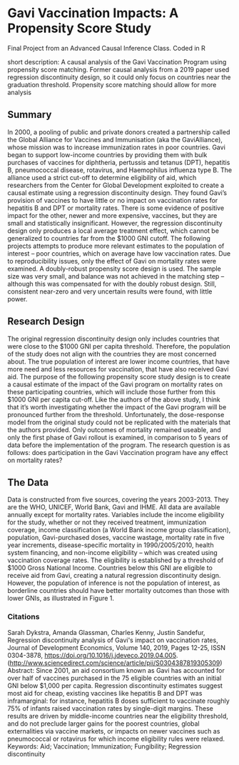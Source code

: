 # Gavi Vaccination Impacts: A Propensity Score Study

Final Project from an Advanced Causal Inference Class. Coded in R

short description: A causal analysis of the Gavi Vaccination Program using propensity score matching.  Former causal analysis from a 2019 paper used regression discontinuity design, so it could only focus on countries near the graduation threshold. Propensity score matching should allow for more analysis


## Summary

In 2000, a pooling of public and private donors created a partnership called the Global Alliance for Vaccines and Immunisation (aka the GaviAlliance), whose mission was to increase immunization rates in poor countries. Gavi began to support low-income countries by providing them with bulk purchases of vaccines for diphtheria, pertussis and tetanus (DPT), hepatitis B, pneumococcal disease, rotavirus, and Haemophilus influenza type B. The alliance used a strict cut-off to determine eligibility of aid, which researchers from the Center for Global Development exploited to create a causal estimate using a regression discontinuity design. They found Gavi’s provision of vaccines to have little or no impact on vaccination rates for hepatitis B and DPT or mortality rates. There is some evidence of positive impact for the other, newer and more expensive, vaccines, but they are small and statistically insignificant. However, the regression discontinuity design only produces a local average treatment effect, which cannot be generalized to countries far from the $1000 GNI cutoff. The following projects attempts to produce more relevant estimates to the population of interest – poor countries, which on average have low vaccination rates. Due to reproducibility issues, only the effect of Gavi on mortality rates were examined. A doubly-robust propensity score design is used. The sample size was very small, and balance was not achieved in the matching step – although this was compensated for with the doubly robust design. Still, consistent near-zero and very uncertain results were found, with little power.

## Research Design

The original regression discontinuity design only includes countries that were close to the $1000 GNI per capita threshold. Therefore, the population of the study does not align with the countries they are most concerned about. The true population of interest are lower income countries, that have more need and less resources for vaccination, that have also received Gavi aid. The purpose of the following propensity score study design is to create a causal estimate of the impact of the Gavi program on mortality rates on these participating countries, which will include those further from this $1000 GNI per capita cut-off. Like the authors of the above study, I think that it’s worth investigating whether the impact of the Gavi program will be pronounced further from the threshold. Unfortunately, the dose-response model from the original study could not be replicated with the materials that the authors provided. Only outcomes of mortality remained useable, and only the first phase of Gavi rollout is examined, in comparison to 5 years of data before the implementation of the program. The research question is as follows: does participation in the Gavi Vaccination program have any effect on mortality rates?

## The Data

Data is constructed from five sources, covering the years 2003-2013. They are the WHO, UNICEF, World Bank, Gavi and IHME.  All data are available annually except for mortality rates. Variables include the income eligibility for the study, whether or not they received treatment, immunization coverage, income classification (a World Bank income group classification), population, Gavi-purchased doses, vaccine wastage, mortality rate in five year increments, disease-specific mortality in 1990/2005/2010, health system financing, and non-income eligibility – which was created using vaccination coverage rates. The eligibility is established by a threshold of $1000 Gross National Income. Countries below this GNI are eligible to receive aid from Gavi, creating a natural regression discontinuity design.  However, the population of inference is not the population of interest, as borderline countries should have better mortality outcomes than those with lower GNIs, as illustrated in Figure 1. 



### Citations

Sarah Dykstra, Amanda Glassman, Charles Kenny, Justin Sandefur,
Regression discontinuity analysis of Gavi's impact on vaccination rates,
Journal of Development Economics,
Volume 140,
2019,
Pages 12-25,
ISSN 0304-3878,
https://doi.org/10.1016/j.jdeveco.2019.04.005.
(http://www.sciencedirect.com/science/article/pii/S0304387819305309)
Abstract: Since 2001, an aid consortium known as Gavi has accounted for over half of vaccines purchased in the 75 eligible countries with an initial GNI below $1,000 per capita. Regression discontinuity estimates suggest most aid for cheap, existing vaccines like hepatitis B and DPT was inframarginal: for instance, hepatitis B doses sufficient to vaccinate roughly 75% of infants raised vaccination rates by single-digit margins. These results are driven by middle-income countries near the eligibility threshold, and do not preclude larger gains for the poorest countries, global externalities via vaccine markets, or impacts on newer vaccines such as pneumococcal or rotavirus for which income eligibility rules were relaxed.
Keywords: Aid; Vaccination; Immunization; Fungibility; Regression discontinuity

